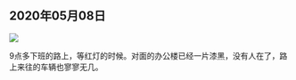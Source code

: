 ## 2020年05月08日

<div class="img-wrapper padding-top padding-bottom">
    <img src="img/2020.05.08.jpg" class="width-fifty rotate-ninty" />
</div>

9点多下班的路上，等红灯的时候。对面的办公楼已经一片漆黑，没有人在了，路上来往的车辆也寥寥无几。
